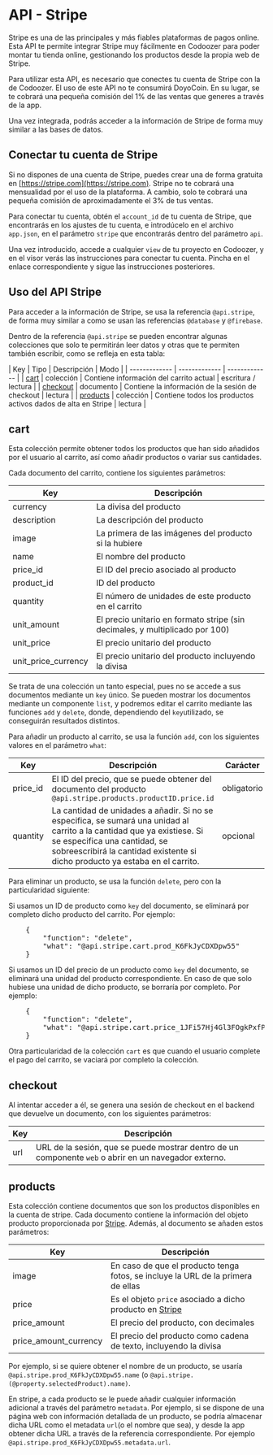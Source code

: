 # API - Stripe

Stripe es una de las principales y más fiables plataformas de pagos online. Esta API te permite integrar Stripe muy fácilmente en Codoozer para poder montar tu tienda online, gestionando los productos desde la propia web de Stripe.

Para utilizar esta API, es necesario que conectes tu cuenta de Stripe con la de Codoozer. El uso de este API no te consumirá DoyoCoin. En su lugar, se te cobrará una pequeña comisión del 1% de las ventas que generes a través de la app.

Una vez integrada, podrás acceder a la información de Stripe de forma muy similar a las bases de datos.

## Conectar tu cuenta de Stripe
Si no dispones de una cuenta de Stripe, puedes crear una de forma gratuita en [https://stripe.com](https://stripe.com). Stripe no te cobrará una mensualidad por el uso de la plataforma. A cambio, solo te cobrará una pequeña comisión de aproximadamente el 3% de tus ventas.

Para conectar tu cuenta, obtén el `account_id` de tu cuenta de Stripe, que encontrarás en los ajustes de tu cuenta, e introdúcelo en el archivo `app.json`, en el parámetro `stripe` que encontrarás dentro del parámetro `api`.

Una vez introducido, accede a cualquier `view` de tu proyecto en Codoozer, y en el visor verás las instrucciones para conectar tu cuenta. Pincha en el enlace correspondiente y sigue las instrucciones posteriores.

## Uso del API Stripe
Para acceder a la información de Stripe, se usa la referencia `@api.stripe`, de forma muy similar a como se usan las referencias `@database` y `@firebase`.

Dentro de la referencia `@api.stripe` se pueden encontrar algunas colecciones que solo te permitirán leer datos y otras que te permiten también escribir, como se refleja en esta tabla:


  | Key | Tipo | Descripción | Modo |
  | ------------- | ------------- | ------------- |
  | [cart](#cart) | colección | Contiene información del carrito actual | escritura / lectura |
  | [checkout](#checkout) | documento | Contiene la información de la sesión de checkout | lectura |
  | [products](#products) | colección | Contiene todos los productos activos dados de alta en Stripe | lectura |

## cart
Esta colección permite obtener todos los productos que han sido añadidos por el usuario al carrito, así como añadir productos o variar sus cantidades.

Cada documento del carrito, contiene los siguientes parámetros:

  | Key | Descripción |
  | ------------- | ------------- |
  | currency | La divisa del producto |
  | description | La descripción del producto |
  | image | La primera de las imágenes del producto si la hubiere|
  | name | El nombre del producto |
  | price_id | El ID del precio asociado al producto |
  | product_id | ID del producto |
  | quantity | El número de unidades de este producto en el carrito|
  | unit_amount | El precio unitario en formato stripe (sin decimales, y multiplicado por 100)|
  | unit_price | El precio unitario del producto|
  | unit_price_currency | El precio unitario del producto incluyendo la divisa|

Se trata de una colección un tanto especial, pues no se accede a sus documentos mediante un `key` único. Se pueden mostrar los documentos mediante un componente `list`, y podremos editar el carrito mediante las funciones `add` y `delete`, donde, dependiendo del `key`utilizado, se conseguirán resultados distintos.

Para añadir un producto al carrito, se usa la función `add`, con los siguientes valores en el parámetro `what`:

  | Key | Descripción | Carácter |
  | ------------- | ------------- | ------------- |
  | price_id | El ID del precio, que se puede obtener del documento del producto `@api.stripe.products.productID.price.id` | obligatorio |
  | quantity | La cantidad de unidades a añadir. Si no se especifica, se sumará una unidad al carrito a la cantidad que ya existiese. Si se especifica una cantidad, se sobreescribirá la cantidad existente si dicho producto ya estaba en el carrito. | opcional |

Para eliminar un producto, se usa la función `delete`, pero con la particularidad siguiente:

Si usamos un ID de producto como `key` del documento, se eliminará por completo dicho producto del carrito. Por ejemplo:
<pre>
    {
    	"function": "delete",
        "what": "@api.stripe.cart.prod_K6FkJyCDXDpw55"
    }
</pre>

Si usamos un ID del precio de un producto como `key` del documento, se eliminará una unidad del producto correspondiente. En caso de que solo hubiese una unidad de dicho producto, se borraría por completo. Por ejemplo:
<pre>
    {
    	"function": "delete",
        "what": "@api.stripe.cart.price_1JFi57Hj4Gl3FOgkPxfP5fLu"
    }
</pre>

Otra particularidad de la colección `cart` es que cuando el usuario complete el pago del carrito, se vaciará por completo la colección.


## checkout
Al intentar acceder a él, se genera una sesión de checkout en el backend que devuelve un documento, con los siguientes parámetros:

| Key | Descripción |
| ------------- | ------------- |
| url | URL de la sesión, que se puede mostrar dentro de un componente `web` o abrir en un navegador externo.|


## products
Esta colección contiene documentos que son los productos disponibles en la cuenta de stripe.
Cada documento contiene la información del objeto producto proporcionada por [Stripe](https://stripe.com/docs/api/products/object). Además, al documento se añaden estos parámetros:

| Key | Descripción |
| ------------- | ------------- |
| image | En caso de que el producto tenga fotos, se incluye la URL de la primera de ellas|
| price | Es el objeto `price` asociado a dicho producto en [Stripe](https://stripe.com/docs/api/prices/object)|
| price_amount | El precio del producto, con decimales|
| price_amount_currency | El precio del producto como cadena de texto, incluyendo la divisa|

Por ejemplo, si se quiere obtener el nombre de un producto, se usaría `@api.stripe.prod_K6FkJyCDXDpw55.name` (o `@api.stripe.(@property.selectedProduct).name)`.

En stripe, a cada producto se le puede añadir cualquier información adicional a través del parámetro `metadata`. Por ejemplo, si se dispone de una página web con información detallada de un producto, se podría almacenar dicha URL como el metadata `url`(o el nombre que sea), y desde la app obtener dicha URL a través de la referencia correspondiente. Por ejemplo `@api.stripe.prod_K6FkJyCDXDpw55.metadata.url`.